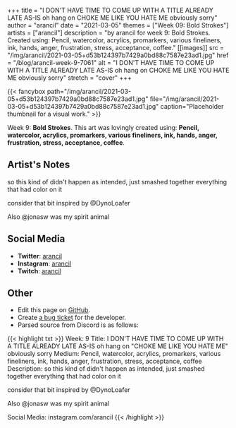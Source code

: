+++
title =       "I DON'T HAVE TIME TO COME UP WITH A TITLE ALREADY LATE AS-IS oh hang on CHOKE ME LIKE YOU HATE ME obviously sorry"
author =      "arancil"
date =        "2021-03-05"
themes =      ["Week 09: Bold Strokes"]
artists =     ["arancil"]
description = "by arancil for week 9: Bold Strokes. Created using: Pencil, watercolor, acrylics, promarkers, various fineliners, ink, hands, anger, frustration, stress, acceptance, coffee."
[[images]]
              src = "/img/arancil/2021-03-05+d53b124397b7429a0bd88c7587e23ad1.jpg"
              href = "/blog/arancil-week-9-7061"
              alt = "I DON'T HAVE TIME TO COME UP WITH A TITLE ALREADY LATE AS-IS oh hang on CHOKE ME LIKE YOU HATE ME obviously sorry"
              stretch = "cover"
+++


{{< fancybox path="/img/arancil/2021-03-05+d53b124397b7429a0bd88c7587e23ad1.jpg" file="/img/arancil/2021-03-05+d53b124397b7429a0bd88c7587e23ad1.jpg" caption="Placeholder thumbnail for a visual work." >}}


Week 9: **Bold Strokes**. This art was lovingly created using: **Pencil, watercolor, acrylics, promarkers, various fineliners, ink, hands, anger, frustration, stress, acceptance, coffee**.

## Artist's Notes

so this kind of didn't happen as intended, just smashed together everything that had color on it

consider that bit inspired by @DynoLoafer 

Also @jonasw was my spirit animal

## Social Media

- **Twitter**: <a href='https://twitter.com/arancil' target='_blank'>arancil</a>
- **Instagram**: <a href='https://instagram.com/arancil' target='_blank'>arancil</a>
- **Twitch**: <a href='https://twitch.tv/arancil' target='_blank'>arancil</a>


## Other

- Edit this page on [GitHub](https://github.com/teaminkling/web-refresh/edit/main/content/blog/arancil-week-9-7061.md).
- Create [a bug ticket](https://github.com/teaminkling/web-refresh/issues/new?assignees=&labels=bug&template=problem-report.md&title=) for the developer.
- Parsed source from Discord is as follows:

{{< highlight txt >}}
Week: 9
Title: I DON'T HAVE TIME TO COME UP WITH A TITLE ALREADY LATE AS-IS oh hang on "CHOKE ME LIKE YOU HATE ME" obviously sorry
Medium: Pencil, watercolor, acrylics, promarkers, various fineliners, ink, hands, anger, frustration, stress, acceptance, coffee
Description: 
so this kind of didn't happen as intended, just smashed together everything that had color on it

consider that bit inspired by @DynoLoafer 

Also @jonasw was my spirit animal

Social Media: instagram.com/arancil
{{< /highlight >}}